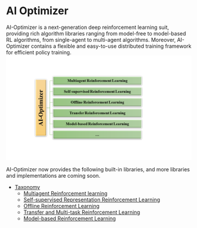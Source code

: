 
# AI Optimizer


AI-Optimizer is a next-generation deep reinforcement learning suit, providing rich algorithm libraries ranging from model-free to model-based RL algorithms, from single-agent to multi-agent algorithms. Moreover, AI-Optimizer contains a flexible and easy-to-use distributed training framework for efficient policy training.
![](images/AI_Optimizer_overview.png)


AI-Optimizer now provides the following built-in libraries, and more libraries and implementations are coming soon.

* [Taxonomy](libraries/index.md)
    * [Multiagent Reinforcement learning](libraries/MARL/index.md)
    * [Self-supervised Representation Reinforcement Learning](libraries/SSRL/index.md)
    * [Offline Reinforcement Learning](libraries/Offline_RL/index.md)
    * [Transfer and Multi-task Reinforcement Learning](libraries/Transfer_RL/index.md)
    * [Model-based Reinforcement Learning](libraries/MBRL/index.md)






